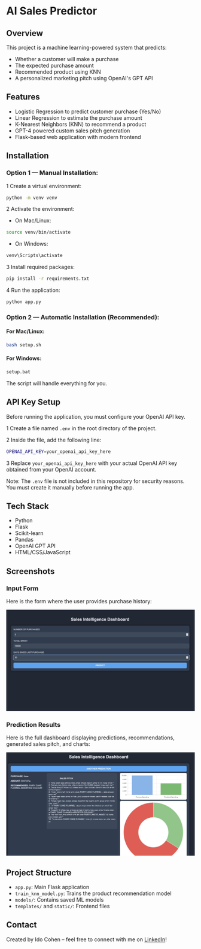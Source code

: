 # AI Sales Predictor

## Overview
This project is a machine learning-powered system that predicts:
- Whether a customer will make a purchase
- The expected purchase amount
- Recommended product using KNN
- A personalized marketing pitch using OpenAI's GPT API

## Features
- Logistic Regression to predict customer purchase (Yes/No)
- Linear Regression to estimate the purchase amount
- K-Nearest Neighbors (KNN) to recommend a product
- GPT-4 powered custom sales pitch generation
- Flask-based web application with modern frontend

## Installation

### Option 1 — Manual Installation:

1 Create a virtual environment:

```bash
python -m venv venv
```

2 Activate the environment:

- On Mac/Linux:

```bash
source venv/bin/activate
```

- On Windows:

```bash
venv\Scripts\activate
```

3 Install required packages:

```bash
pip install -r requirements.txt
```

4 Run the application:

```bash
python app.py
```

### Option 2 — Automatic Installation (Recommended):

#### For Mac/Linux:

```bash
bash setup.sh
```

#### For Windows:

```bash
setup.bat
```

The script will handle everything for you.


## API Key Setup

Before running the application, you must configure your OpenAI API key.

1 Create a file named `.env` in the root directory of the project.

2 Inside the file, add the following line:

```bash
OPENAI_API_KEY=your_openai_api_key_here
```

3 Replace `your_openai_api_key_here` with your actual OpenAI API key obtained from your OpenAI account.

 Note: The `.env` file is not included in this repository for security reasons. You must create it manually before running the app.

## Tech Stack
- Python
- Flask
- Scikit-learn
- Pandas
- OpenAI GPT API
- HTML/CSS/JavaScript

## Screenshots

### Input Form
Here is the form where the user provides purchase history:

![Input Form](imgs/img1.jpeg)

### Prediction Results
Here is the full dashboard displaying predictions, recommendations, generated sales pitch, and charts:

![Prediction Results](imgs/img2.jpeg)

## Project Structure
- `app.py`: Main Flask application
- `train_knn_model.py`: Trains the product recommendation model
- `models/`: Contains saved ML models
- `templates/` and `static/`: Frontend files

## Contact
Created by Ido Cohen – feel free to connect with me on [LinkedIn](https://www.linkedin.com/in/ido-cohen-idocohen)!

